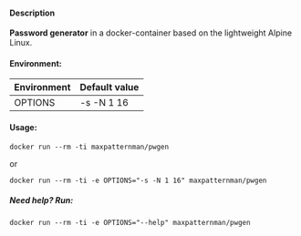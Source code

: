 #### Description

**Password generator** in a docker-container based on the lightweight Alpine Linux.

#### Environment:

| Environment | Default value |
|-------------|---------------|
| OPTIONS     | -s -N 1 16    |

#### Usage:

    docker run --rm -ti maxpatternman/pwgen

or

    docker run --rm -ti -e OPTIONS="-s -N 1 16" maxpatternman/pwgen



##### Need help? Run:

    docker run --rm -ti -e OPTIONS="--help" maxpatternman/pwgen

